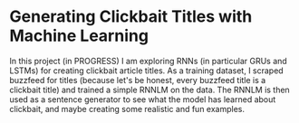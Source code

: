 # Generating Clickbait Titles with Machine Learning

In this project (in PROGRESS) I am exploring RNNs (in particular GRUs and LSTMs) for creating clickbait article titles. As a training dataset, I scraped buzzfeed for titles (because let's be honest, every buzzfeed title is a clickbait title) and trained a simple RNNLM on the data. The RNNLM is then used as a sentence generator to see what the model has learned about clickbait, and maybe creating some realistic and fun examples.
